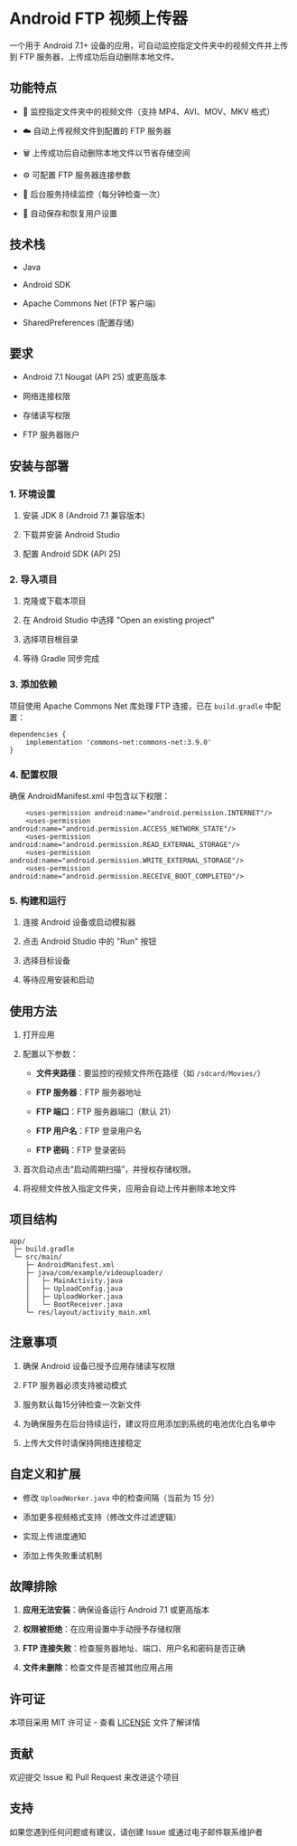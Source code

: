 # Android FTP 视频上传器

一个用于 Android 7.1+ 设备的应用，可自动监控指定文件夹中的视频文件并上传到 FTP 服务器，上传成功后自动删除本地文件。

## 功能特点

-   📁 监控指定文件夹中的视频文件（支持 MP4、AVI、MOV、MKV 格式）
    
-   ☁️ 自动上传视频文件到配置的 FTP 服务器
    
-   🗑️ 上传成功后自动删除本地文件以节省存储空间
    
-   ⚙️ 可配置 FTP 服务器连接参数
    
-   🔄 后台服务持续监控（每分钟检查一次）
    
-   💾 自动保存和恢复用户设置
    

## 技术栈

-   Java
    
-   Android SDK
    
-   Apache Commons Net (FTP 客户端)
    
-   SharedPreferences (配置存储)
    

## 要求

-   Android 7.1 Nougat (API 25) 或更高版本
    
-   网络连接权限
    
-   存储读写权限
    
-   FTP 服务器账户
    

## 安装与部署

### 1\. 环境设置

1.  安装 JDK 8 (Android 7.1 兼容版本)
    
2.  下载并安装 Android Studio
    
3.  配置 Android SDK (API 25)
    

### 2\. 导入项目

1.  克隆或下载本项目
    
2.  在 Android Studio 中选择 "Open an existing project"
    
3.  选择项目根目录
    
4.  等待 Gradle 同步完成
    

### 3\. 添加依赖

项目使用 Apache Commons Net 库处理 FTP 连接，已在 `build.gradle` 中配置：



```
dependencies {
    implementation 'commons-net:commons-net:3.9.0'
}
```

### 4\. 配置权限

确保 AndroidManifest.xml 中包含以下权限：



```
    <uses-permission android:name="android.permission.INTERNET"/>
    <uses-permission android:name="android.permission.ACCESS_NETWORK_STATE"/>
    <uses-permission android:name="android.permission.READ_EXTERNAL_STORAGE"/>
    <uses-permission android:name="android.permission.WRITE_EXTERNAL_STORAGE"/>
    <uses-permission android:name="android.permission.RECEIVE_BOOT_COMPLETED"/>
```

### 5\. 构建和运行

1.  连接 Android 设备或启动模拟器
    
2.  点击 Android Studio 中的 "Run" 按钮
    
3.  选择目标设备
    
4.  等待应用安装和启动
    

## 使用方法

1.  打开应用
    
2.  配置以下参数：
    
    -   **文件夹路径**：要监控的视频文件所在路径（如 `/sdcard/Movies/`）
        
    -   **FTP 服务器**：FTP 服务器地址
        
    -   **FTP 端口**：FTP 服务器端口（默认 21）
        
    -   **FTP 用户名**：FTP 登录用户名
        
    -   **FTP 密码**：FTP 登录密码
        
3.  首次启动点击“启动周期扫描”，并授权存储权限。
    
4.  将视频文件放入指定文件夹，应用会自动上传并删除本地文件
    

## 项目结构


```
app/
 ├─ build.gradle
 └─ src/main/
    ├─ AndroidManifest.xml
    ├─ java/com/example/videouploader/
    │   ├─ MainActivity.java
    │   ├─ UploadConfig.java
    │   ├─ UploadWorker.java
    │   └─ BootReceiver.java
    └─ res/layout/activity_main.xml
```

## 注意事项

1.  确保 Android 设备已授予应用存储读写权限
    
2.  FTP 服务器必须支持被动模式
    
3.  服务默认每15分钟检查一次新文件
    
4.  为确保服务在后台持续运行，建议将应用添加到系统的电池优化白名单中
    
5.  上传大文件时请保持网络连接稳定
    

## 自定义和扩展

-   修改 `UploadWorker.java` 中的检查间隔（当前为 15 分）
    
-   添加更多视频格式支持（修改文件过滤逻辑）
    
-   实现上传进度通知
    
-   添加上传失败重试机制

    

## 故障排除

1.  **应用无法安装**：确保设备运行 Android 7.1 或更高版本
    
2.  **权限被拒绝**：在应用设置中手动授予存储权限
    
3.  **FTP 连接失败**：检查服务器地址、端口、用户名和密码是否正确
    
4.  **文件未删除**：检查文件是否被其他应用占用
    

## 许可证

本项目采用 MIT 许可证 - 查看 [LICENSE](LICENSE) 文件了解详情

## 贡献

欢迎提交 Issue 和 Pull Request 来改进这个项目

## 支持

如果您遇到任何问题或有建议，请创建 Issue 或通过电子邮件联系维护者